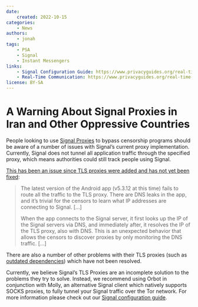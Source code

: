 ```yaml
---
date:
    created: 2022-10-15
categories:
    - News
authors:
    - jonah
tags:
    - PSA
    - Signal
    - Instant Messengers
links:
    - Signal Configuration Guide: https://www.privacyguides.org/real-time-communication/signal-configuration-hardening/
    - Real-Time Communication: https://www.privacyguides.org/real-time-communication/
license: BY-SA
---
```

# A Warning About Signal Proxies in Iran and Other Oppressive Countries

People looking to use [Signal Proxies](https://www.signal.org/blog/run-a-proxy/) to bypass censorship programs should be aware of a number of issues with Signal’s current proxy implementation. Currently, Signal does not tunnel all application traffic through the specified proxy, which means authorities could still track people using Signal.<!-- more -->

[This has been an issue since TLS proxies were added and has not yet been fixed](https://community.signalusers.org/t/traffic-not-routed-to-tls-proxies-can-expose-users-to-censors/27479):

> The latest version of the Android app (v5.3.12 at this time) fails to route all the traffic to the TLS proxy. There are DNS leaks in the app, and it’s trivial for the censors to learn what IP addresses are connecting to Signal. [...]
>
> When the app connects to the Signal server, it first looks up the IP of the Signal servers via DNS, and immediately after, it resolves the IP of the TLS proxy, also with DNS. This is an unexpected behavior that allows the censors to discover proxies by only monitoring the DNS traffic. [...]

There are also a number of other problems with their TLS proxies (such as [outdated dependencies](https://privsec.dev/apps/update-your-signal-tls-proxy/)) which have not been resolved.

Currently, we believe Signal’s TLS Proxies are an incomplete solution to the problems they try to solve. Instead, we recommend using Orbot in conjunction with Molly, an alternative Signal client which natively supports SOCKS proxies, to fully tunnel your Signal traffic over the Tor network. For more information please check out our [Signal configuration guide](https://www.privacyguides.org/real-time-communication/signal-configuration-hardening/).
